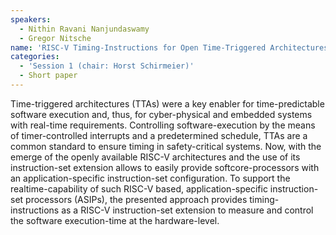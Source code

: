 ```yaml
---
speakers:
  - Nithin Ravani Nanjundaswamy
  - Gregor Nitsche 
name: 'RISC-V Timing-Instructions for Open Time-Triggered Architectures'
categories:
  - 'Session 1 (chair: Horst Schirmeier)'
  - Short paper
---
```



Time-triggered architectures (TTAs) were a key
enabler for time-predictable software execution and, thus, for
cyber-physical and embedded systems with real-time requirements.
Controlling software-execution by the means of timer-controlled
interrupts and a predetermined schedule, TTAs are a common
standard to ensure timing in safety-critical systems. Now, with
the emerge of the openly available RISC-V architectures and
the use of its instruction-set extension allows to easily provide
softcore-processors with an application-specific instruction-set
configuration. To support the realtime-capability of such RISC-V
based, application-specific instruction-set processors (ASIPs), the
presented approach provides timing-instructions as a RISC-V
instruction-set extension to measure and control the software
execution-time at the hardware-level.

